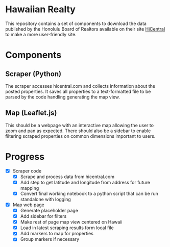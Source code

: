 # Hawaiian Realty
This repository contains a set of components to download the data published by the Honolulu Board of Realtors available on their site [HiCentral](hicentral.com) to make a more user-friendly site.

# Components

## Scraper (Python)
The scraper accesses hicentral.com and collects information about the posted properties. It saves all properties to a text-formatted file to be parsed by the code handling generating the map view.

## Map (Leaflet.js)
This should be a webpage with an interactive map allowing the user to zoom and pan as expected. There should also be a sidebar to enable filtering scraped properties on common dimensions important to users.

# Progress
- [X] Scraper code
  - [X]  Scrape and process data from hicentral.com
  - [X]  Add step to get latitude and longitude from address for future mapping
  - [X]  Convert final working notebook to a python script that can be run standalone with logging

- [X] Map web page
  - [X] Generate placeholder page
  - [X] Add sidebar for filters
  - [X] Make rest of page map view centered on Hawaii
  - [X] Load in latest scraping results form local file
  - [X] Add markers to map for properties
  - [X] Group markers if necessary
